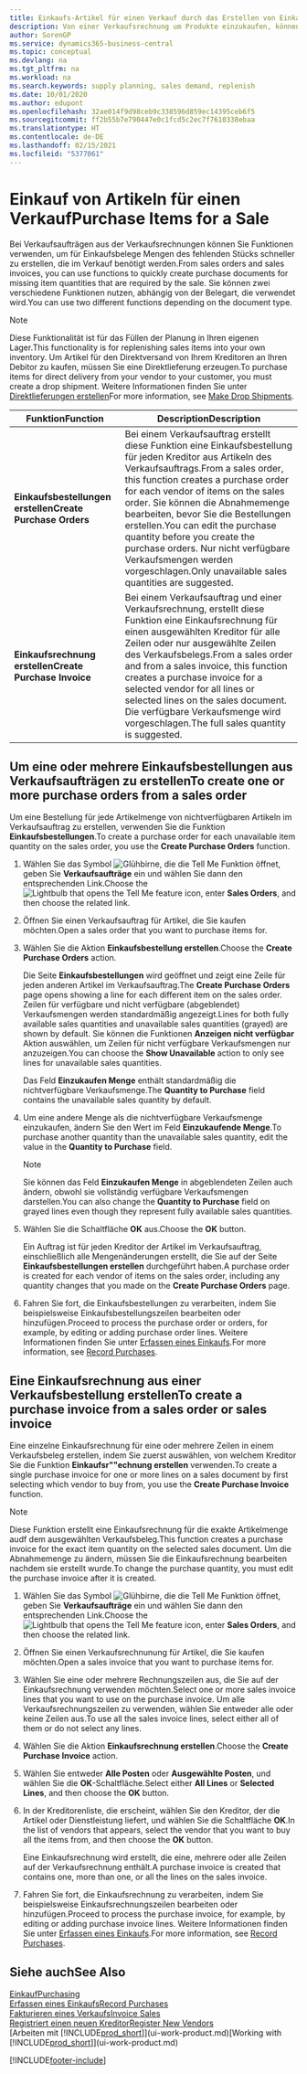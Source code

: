```yaml
---
title: Einkaufs-Artikel für einen Verkauf durch das Erstellen von Einkaufsrechnungen | Microsoft Docs
description: Von einer Verkaufsrechnung um Produkte einzukaufen, können Sie eine Einkaufsrechnung für einen Kreditor oder Lieferanten einen erstellen.
author: SorenGP
ms.service: dynamics365-business-central
ms.topic: conceptual
ms.devlang: na
ms.tgt_pltfrm: na
ms.workload: na
ms.search.keywords: supply planning, sales demand, replenish
ms.date: 10/01/2020
ms.author: edupont
ms.openlocfilehash: 32ae014f9d98ceb9c338596d859ec14395ceb6f5
ms.sourcegitcommit: ff2b55b7e790447e0c1fcd5c2ec7f7610338ebaa
ms.translationtype: HT
ms.contentlocale: de-DE
ms.lasthandoff: 02/15/2021
ms.locfileid: "5377061"
---
```

# <a name="purchase-items-for-a-sale"></a><span data-ttu-id="5fc34-103">Einkauf von Artikeln für einen Verkauf</span><span class="sxs-lookup"><span data-stu-id="5fc34-103">Purchase Items for a Sale</span></span>
<span data-ttu-id="5fc34-104">Bei Verkaufsaufträgen aus der Verkaufsrechnungen können Sie Funktionen verwenden, um für Einkaufsbelege Mengen des fehlenden Stücks schneller zu erstellen, die im Verkauf benötigt werden.</span><span class="sxs-lookup"><span data-stu-id="5fc34-104">From sales orders and sales invoices, you can use functions to quickly create purchase documents for missing item quantities that are required by the sale.</span></span> <span data-ttu-id="5fc34-105">Sie können zwei verschiedene Funktionen nutzen, abhängig von der Belegart, die verwendet wird.</span><span class="sxs-lookup"><span data-stu-id="5fc34-105">You can use two different functions depending on the document type.</span></span>

> [!Note]
> <span data-ttu-id="5fc34-106">Diese Funktionalität ist für das Füllen der Planung in Ihren eigenen Lager.</span><span class="sxs-lookup"><span data-stu-id="5fc34-106">This functionality is for replenishing sales items into your own inventory.</span></span> <span data-ttu-id="5fc34-107">Um Artikel für den Direktversand von Ihrem Kreditoren an Ihren Debitor zu kaufen, müssen Sie eine Direktlieferung erzeugen.</span><span class="sxs-lookup"><span data-stu-id="5fc34-107">To purchase items for direct delivery from your vendor to your customer, you must create a drop shipment.</span></span> <span data-ttu-id="5fc34-108">Weitere Informationen finden Sie unter [Direktlieferungen erstellen](sales-how-drop-shipment.md)</span><span class="sxs-lookup"><span data-stu-id="5fc34-108">For more information, see [Make Drop Shipments](sales-how-drop-shipment.md).</span></span>   

|<span data-ttu-id="5fc34-109">Funktion</span><span class="sxs-lookup"><span data-stu-id="5fc34-109">Function</span></span>|<span data-ttu-id="5fc34-110">Description</span><span class="sxs-lookup"><span data-stu-id="5fc34-110">Description</span></span>|
|--------|-----------|
|<span data-ttu-id="5fc34-111">**Einkaufsbestellungen erstellen**</span><span class="sxs-lookup"><span data-stu-id="5fc34-111">**Create Purchase Orders**</span></span>|<span data-ttu-id="5fc34-112">Bei einem Verkaufsauftrag erstellt diese Funktion eine Einkaufsbestellung für jeden Kreditor aus Artikeln des Verkaufsauftrags.</span><span class="sxs-lookup"><span data-stu-id="5fc34-112">From a sales order, this function creates a purchase order for each vendor of items on the sales order.</span></span> <span data-ttu-id="5fc34-113">Sie können die Abnahmemenge bearbeiten, bevor Sie die Bestellungen erstellen.</span><span class="sxs-lookup"><span data-stu-id="5fc34-113">You can edit the purchase quantity before you create the purchase orders.</span></span> <span data-ttu-id="5fc34-114">Nur nicht verfügbare Verkaufsmengen werden vorgeschlagen.</span><span class="sxs-lookup"><span data-stu-id="5fc34-114">Only unavailable sales quantities are suggested.</span></span>
|<span data-ttu-id="5fc34-115">**Einkaufsrechnung erstellen**</span><span class="sxs-lookup"><span data-stu-id="5fc34-115">**Create Purchase Invoice**</span></span>|<span data-ttu-id="5fc34-116">Bei einem Verkaufsauftrag und einer Verkaufsrechnung, erstellt diese Funktion eine Einkaufsrechnung für einen ausgewählten Kreditor für alle Zeilen oder nur ausgewählte Zeilen des Verkaufsbelegs.</span><span class="sxs-lookup"><span data-stu-id="5fc34-116">From a sales order and from a sales invoice, this function creates a purchase invoice for a selected vendor for all lines or selected lines on the sales document.</span></span> <span data-ttu-id="5fc34-117">Die verfügbare Verkaufsmenge wird vorgeschlagen.</span><span class="sxs-lookup"><span data-stu-id="5fc34-117">The full sales quantity is suggested.</span></span>|

## <a name="to-create-one-or-more-purchase-orders-from-a-sales-order"></a><span data-ttu-id="5fc34-118">Um eine oder mehrere Einkaufsbestellungen aus Verkaufsaufträgen zu erstellen</span><span class="sxs-lookup"><span data-stu-id="5fc34-118">To create one or more purchase orders from a sales order</span></span>
<span data-ttu-id="5fc34-119">Um eine Bestellung für jede Artikelmenge von nichtverfügbaren Artikeln im Verkaufsauftrag zu erstellen, verwenden Sie die Funktion **Einkaufsbestellungen**.</span><span class="sxs-lookup"><span data-stu-id="5fc34-119">To create a purchase order for each unavailable item quantity on the sales order, you use the **Create Purchase Orders** function.</span></span>

1. <span data-ttu-id="5fc34-120">Wählen Sie das Symbol ![Glühbirne, die die Tell Me Funktion öffnet](media/ui-search/search_small.png "Was möchten Sie tun?"), geben Sie **Verkaufsaufträge** ein und wählen Sie dann den entsprechenden Link.</span><span class="sxs-lookup"><span data-stu-id="5fc34-120">Choose the ![Lightbulb that opens the Tell Me feature](media/ui-search/search_small.png "Tell me what you want to do") icon, enter **Sales Orders**, and then choose the related link.</span></span>
2. <span data-ttu-id="5fc34-121">Öffnen Sie einen Verkaufsauftrag für Artikel, die Sie kaufen möchten.</span><span class="sxs-lookup"><span data-stu-id="5fc34-121">Open a sales order that you want to purchase items for.</span></span>
3. <span data-ttu-id="5fc34-122">Wählen Sie die Aktion **Einkaufsbestellung erstellen**.</span><span class="sxs-lookup"><span data-stu-id="5fc34-122">Choose the **Create Purchase Orders** action.</span></span>

    <span data-ttu-id="5fc34-123">Die Seite **Einkaufsbestellungen** wird geöffnet und zeigt eine Zeile für jeden anderen Artikel im Verkaufsauftrag.</span><span class="sxs-lookup"><span data-stu-id="5fc34-123">The **Create Purchase Orders** page opens showing a line for each different item on the sales order.</span></span> <span data-ttu-id="5fc34-124">Zeilen für verfügbare und nicht verfügbare (abgeblendet) Verkaufsmengen werden standardmäßig angezeigt.</span><span class="sxs-lookup"><span data-stu-id="5fc34-124">Lines for both fully available sales quantities and unavailable sales quantities (grayed) are shown by default.</span></span> <span data-ttu-id="5fc34-125">Sie können die Funktionen **Anzeigen nicht verfügbar** Aktion auswählen, um Zeilen für nicht verfügbare Verkaufsmengen nur anzuzeigen.</span><span class="sxs-lookup"><span data-stu-id="5fc34-125">You can choose the **Show Unavailable** action to only see lines for unavailable sales quantities.</span></span>

    <span data-ttu-id="5fc34-126">Das Feld **Einzukaufen Menge** enthält standardmäßig die nichtverfügbare Verkaufsmenge.</span><span class="sxs-lookup"><span data-stu-id="5fc34-126">The **Quantity to Purchase** field contains the unavailable sales quantity by default.</span></span>
4. <span data-ttu-id="5fc34-127">Um eine andere Menge als die nichtverfügbare Verkaufsmenge einzukaufen, ändern Sie den Wert im Feld **Einzukaufende Menge**.</span><span class="sxs-lookup"><span data-stu-id="5fc34-127">To purchase another quantity than the unavailable sales quantity, edit the value in the **Quantity to Purchase** field.</span></span>

    > [!NOTE]  
    >   <span data-ttu-id="5fc34-128">Sie können das Feld **Einzukaufen Menge** in abgeblendeten Zeilen auch ändern, obwohl sie vollständig verfügbare Verkaufsmengen darstellen.</span><span class="sxs-lookup"><span data-stu-id="5fc34-128">You can also change the **Quantity to Purchase** field on grayed lines even though they represent fully available sales quantities.</span></span>
5. <span data-ttu-id="5fc34-129">Wählen Sie die Schaltfläche **OK** aus.</span><span class="sxs-lookup"><span data-stu-id="5fc34-129">Choose the **OK** button.</span></span>

    <span data-ttu-id="5fc34-130">Ein Auftrag ist für jeden Kreditor der Artikel im Verkaufsauftrag, einschließlich alle Mengenänderungen erstellt, die Sie auf der Seite **Einkaufsbestellungen erstellen** durchgeführt haben.</span><span class="sxs-lookup"><span data-stu-id="5fc34-130">A purchase order is created for each vendor of items on the sales order, including any quantity changes that you made on the **Create Purchase Orders** page.</span></span>
7. <span data-ttu-id="5fc34-131">Fahren Sie fort, die Einkaufsbestellungen zu verarbeiten, indem Sie beispielsweise Einkaufsbestellungszeilen bearbeiten oder hinzufügen.</span><span class="sxs-lookup"><span data-stu-id="5fc34-131">Proceed to process the purchase order or orders, for example, by editing or adding purchase order lines.</span></span> <span data-ttu-id="5fc34-132">Weitere Informationen finden Sie unter [Erfassen eines Einkaufs](purchasing-how-record-purchases.md).</span><span class="sxs-lookup"><span data-stu-id="5fc34-132">For more information, see [Record Purchases](purchasing-how-record-purchases.md).</span></span>


## <a name="to-create-a-purchase-invoice-from-a-sales-order-or-sales-invoice"></a><span data-ttu-id="5fc34-133">Eine Einkaufsrechnung aus einer Verkaufsbestellung erstellen</span><span class="sxs-lookup"><span data-stu-id="5fc34-133">To create a purchase invoice from a sales order or sales invoice</span></span>
<span data-ttu-id="5fc34-134">Eine einzelne Einkaufsrechnung für eine oder mehrere Zeilen in einem Verkaufsbeleg erstellen, indem Sie zuerst auswählen, von welchem Kreditor Sie die Funktion **Einkaufsr""echnung erstellen** verwenden.</span><span class="sxs-lookup"><span data-stu-id="5fc34-134">To create a single purchase invoice for one or more lines on a sales document by first selecting which vendor to buy from, you use the **Create Purchase Invoice** function.</span></span>

> [!NOTE]  
>   <span data-ttu-id="5fc34-135">Diese Funktion erstellt eine Einkaufsrechnung für die exakte Artikelmenge audf dem ausgewählten Verkaufsbeleg.</span><span class="sxs-lookup"><span data-stu-id="5fc34-135">This function creates a purchase invoice for the exact item quantity on the selected sales document.</span></span> <span data-ttu-id="5fc34-136">Um die Abnahmemenge zu ändern, müssen Sie die Einkaufsrechnung bearbeiten nachdem sie erstellt wurde.</span><span class="sxs-lookup"><span data-stu-id="5fc34-136">To change the purchase quantity, you must edit the purchase invoice after it is created.</span></span>  

1. <span data-ttu-id="5fc34-137">Wählen Sie das Symbol ![Glühbirne, die die Tell Me Funktion öffnet](media/ui-search/search_small.png "Was möchten Sie tun?"), geben Sie **Verkaufsaufträge** ein und wählen Sie dann den entsprechenden Link.</span><span class="sxs-lookup"><span data-stu-id="5fc34-137">Choose the ![Lightbulb that opens the Tell Me feature](media/ui-search/search_small.png "Tell me what you want to do") icon, enter **Sales Orders**, and then choose the related link.</span></span>
2. <span data-ttu-id="5fc34-138">Öffnen Sie einen Verkaufsrechnunung für Artikel, die Sie kaufen möchten.</span><span class="sxs-lookup"><span data-stu-id="5fc34-138">Open a sales invoice that you want to purchase items for.</span></span>
3. <span data-ttu-id="5fc34-139">Wählen Sie eine oder mehrere Rechnungszeilen aus, die Sie auf der Einkaufsrechnung verwenden möchten.</span><span class="sxs-lookup"><span data-stu-id="5fc34-139">Select one or more sales invoice lines that you want to use on the purchase invoice.</span></span> <span data-ttu-id="5fc34-140">Um alle Verkaufsrechnungszeilen zu verwenden, wählen Sie entweder alle oder keine Zeilen aus.</span><span class="sxs-lookup"><span data-stu-id="5fc34-140">To use all the sales invoice lines, select either all of them or do not select any lines.</span></span>
4. <span data-ttu-id="5fc34-141">Wählen Sie die Aktion **Einkaufsrechnung erstellen**.</span><span class="sxs-lookup"><span data-stu-id="5fc34-141">Choose the **Create Purchase Invoice** action.</span></span>
5. <span data-ttu-id="5fc34-142">Wählen Sie entweder **Alle Posten** oder **Ausgewählte Posten**, und wählen Sie die **OK**-Schaltfläche.</span><span class="sxs-lookup"><span data-stu-id="5fc34-142">Select either **All Lines** or **Selected Lines**, and then choose the **OK** button.</span></span>  
6. <span data-ttu-id="5fc34-143">In der Kreditorenliste, die erscheint, wählen Sie den Kreditor, der die Artikel oder Dienstleistung liefert, und wählen Sie die Schaltfläche **OK**.</span><span class="sxs-lookup"><span data-stu-id="5fc34-143">In the list of vendors that appears, select the vendor that you want to buy all the items from, and then choose the **OK** button.</span></span>

    <span data-ttu-id="5fc34-144">Eine Einkaufsrechnung wird erstellt, die eine, mehrere oder alle Zeilen auf der Verkaufsrechnung enthält.</span><span class="sxs-lookup"><span data-stu-id="5fc34-144">A purchase invoice is created that contains one, more than one, or all the lines on the sales invoice.</span></span>
7. <span data-ttu-id="5fc34-145">Fahren Sie fort, die Einkaufsrechnung zu verarbeiten, indem Sie beispielsweise Einkaufsrechnungszeilen bearbeiten oder hinzufügen.</span><span class="sxs-lookup"><span data-stu-id="5fc34-145">Proceed to process the purchase invoice, for example, by editing or adding purchase invoice lines.</span></span> <span data-ttu-id="5fc34-146">Weitere Informationen finden Sie unter [Erfassen eines Einkaufs](purchasing-how-record-purchases.md).</span><span class="sxs-lookup"><span data-stu-id="5fc34-146">For more information, see [Record Purchases](purchasing-how-record-purchases.md).</span></span>

## <a name="see-also"></a><span data-ttu-id="5fc34-147">Siehe auch</span><span class="sxs-lookup"><span data-stu-id="5fc34-147">See Also</span></span>
[<span data-ttu-id="5fc34-148">Einkauf</span><span class="sxs-lookup"><span data-stu-id="5fc34-148">Purchasing</span></span>](purchasing-manage-purchasing.md)  
[<span data-ttu-id="5fc34-149">Erfassen eines Einkaufs</span><span class="sxs-lookup"><span data-stu-id="5fc34-149">Record Purchases</span></span>](purchasing-how-record-purchases.md)  
[<span data-ttu-id="5fc34-150">Fakturieren eines Verkaufs</span><span class="sxs-lookup"><span data-stu-id="5fc34-150">Invoice Sales</span></span>](sales-how-invoice-sales.md)  
[<span data-ttu-id="5fc34-151">Registriert einen neuen Kreditor</span><span class="sxs-lookup"><span data-stu-id="5fc34-151">Register New Vendors</span></span>](purchasing-how-register-new-vendors.md)  
<span data-ttu-id="5fc34-152">[Arbeiten mit [!INCLUDE[prod_short](includes/prod_short.md)]](ui-work-product.md)</span><span class="sxs-lookup"><span data-stu-id="5fc34-152">[Working with [!INCLUDE[prod_short](includes/prod_short.md)]](ui-work-product.md)</span></span>


[!INCLUDE[footer-include](includes/footer-banner.md)]